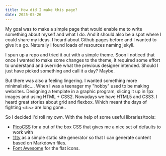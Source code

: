 ```yaml
---
title: How did I make this page?
date: 2025-05-26
---
```

My goal was to make a simple page that would enable me to write something about myself and what I do. And it should also be a spot where I could share my ideas. I heard about Github pages before and I wanted to give it a go. Naturally I found loads of resources naming jekyll. 

I spun up a repo and tried it out with a simple theme. Soon I noticed that once I wanted to make some changes to the theme, it required some effort to understand and override what the previous designer intended. Should I just have picked something and call it a day? Maybe.

But there was also a feeling lingering. I wanted something more minimalistic....
When I was a teenager my "hobby" used to be making websites. Designing a template in a graphic program, slicing it up in 1px images and using HTML + CSS2. 
Nowadays we have HTML5 and CSS3. I heard great stories about grid and flexbox. Which meant the days of fighting `<div>` are long gone.. 

So I decided I'd roll my own. With the help of some useful libraries/tools:
- [PicoCSS](https://picocss.com/) for a out of the box CSS that gives me a nice set of defaults to work with
- [11ty](https://www.11ty.dev/) as a simple static site generator so that I can generate content based on Markdown files.
- [Font Awesome](https://fontawesome.com/) for the flat icons.
